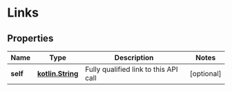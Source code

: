 # Links

## Properties
Name | Type | Description | Notes
------------ | ------------- | ------------- | -------------
**self** | [**kotlin.String**](.md) | Fully qualified link to this API call |  [optional]
